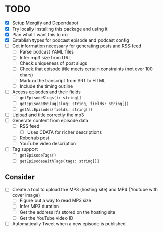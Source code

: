 TODO
====

- [x] Setup Mergify and Dependabot
- [x] Try locally installing this package and using it
- [x] Plan what I want this to do
- [x] Establish types for podcast episode and podcast config
- [ ] Get information necessary for generating posts and RSS feed
  - [ ] Parse podcast YAML files
  - [ ] Infer mp3 size from URL
  - [ ] Check uniqueness of post slugs
  - [ ] Check that episode title meets certain constraints (not over 100 chars)
  - [ ] Markup the transcript from SRT to HTML
  - [ ] Include the timing outline
- [ ] Access episodes and their fields
  - [ ] `getEpisodeSlugs(): string[]`
  - [ ] `getEpisodeBySlug(slug: string, fields: string[])`
  - [ ] `getAllEpisodes(fields: string[])`
- [ ] Upload and title correctly the mp3
- [ ] Generate content from episode data
  - [ ] RSS feed
    - [ ] Uses CDATA for richer descriptions
  - [ ] Robohub post
  - [ ] YouTube video description
- [ ] Tag support
  - [ ] `getEpisodeTags()`
  - [ ] `getEpisodesWithTags(tags: string[])`

Consider
--------
- [ ] Create a tool to upload the MP3 (hosting site) and MP4 (Youtube with cover image)
  - [ ] Figure out a way to read MP3 size
  - [ ] Infer MP3 duration
  - [ ] Get the address it's stored on the hosting site
  - [ ] Get the YouTube video ID
- [ ] Automatically Tweet when a new episode is published

